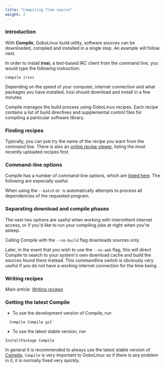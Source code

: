 ```yaml
---
title: "Compiling from source"
weight: 2
---
```


### Introduction

With **Compile**, GoboLinux build utility, software sources can be
downloaded, compiled and installed in a single step. An example will
follow next.

In order to install **irssi**, a text-based IRC client from the command
line, you would type the following instruction:
```shell
Compile irssi
```
Depending on the speed of your computer, internet connection and what
packages you have installed, Irssi should download and install in a few
minutes.

Compile manages the build process using GoboLinux recipes. Each recipe
contains a list of build directives and supplemental control files for
compiling a particular software library.

### Finding recipes

Typically, you can just try the name of the recipe you want from the
command line. There is also an [online recipe
viewer](http://recipes.gobolinux.org), listing the most recently
uploaded recipes first.

### Command-line options

Compile has a number of command-line options, which are [listed
here](/Commands/Compile/). The following are especially useful.

When using the `--batch` or `-b` automatically attempts to process all
dependencies of the requested program.

### Separating download and compile phases

The next two options are useful when working with intermittent internet
access, or if you'd like to run your compiling jobs at night when you're
asleep.

Calling Compile with the `--no-build` flag downloads sources only.

Later, in the event that you wish to use the `--no-web` flag, this will
direct Compile to search to your system's own download cache and build
the sources found there instead. This commandline switch is obviously
very useful if you do not have a working internet connection for the
time being.

### Writing recipes

  
*Main article: [Writing recipes](/Recipes/Writing-Recipes/)*

### Getting the latest Compile

-   To use the development version of Compile, run
```
  Compile Compile git`
```
-   To use the latest stable version, run
```
InstallPackage Compile
```
In general it is recommended to always use the latest stable version of
[Compile](/Commands/Compile/). `Compile` is very
important to GoboLinux so if there is any problem in it, it is normally
fixed very quickly.
